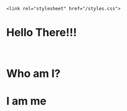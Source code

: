 
<html>

  <head>
  
    <link rel="stylesheet" href="/styles.css">
  </head>

  <body>
    <h1 id="greeting">Hello There!!!</h1>
    <br>
    <h1>Who am I?</h1>
    <h1>I am me</h1>
    
    
  
  
  
  
  
  
  </body>
</html>
